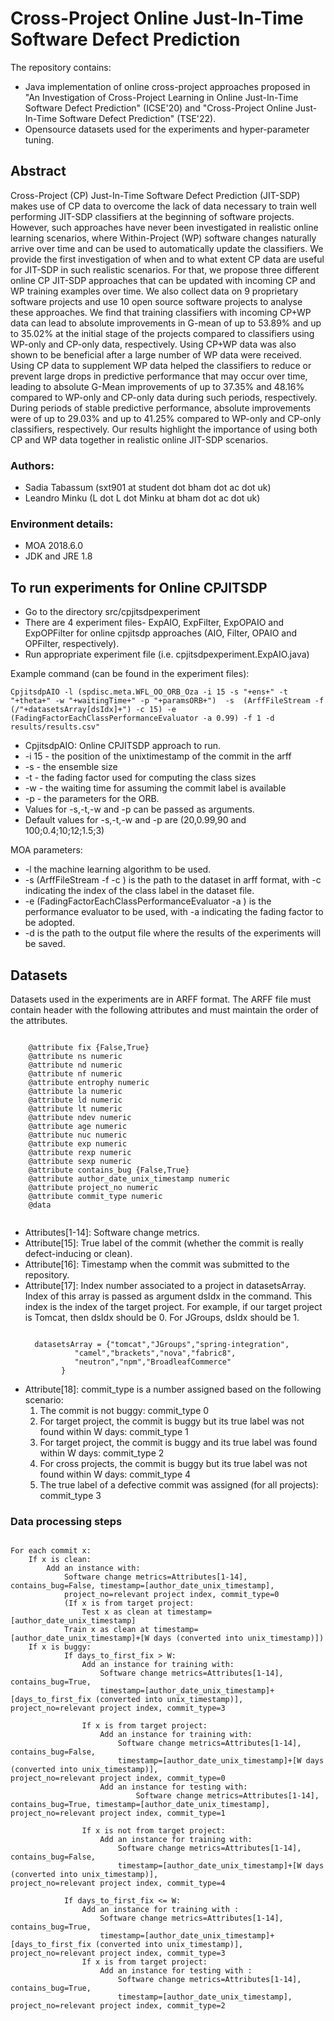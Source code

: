 <h1>Cross-Project Online Just-In-Time Software
Defect Prediction 
</h1>

The repository contains:
<ul>
  <li>Java implementation of online cross-project approaches proposed in "An Investigation of Cross-Project Learning in Online
Just-In-Time Software Defect Prediction" (ICSE'20) and "Cross-Project Online Just-In-Time Software
  Defect Prediction" (TSE'22). </li>
  <li>Opensource datasets used for the experiments and hyper-parameter tuning.</li>
  </ul>
  
  <h2>Abstract</h2>
Cross-Project (CP) Just-In-Time Software Defect Prediction (JIT-SDP) makes use of CP data to overcome the lack of data necessary to train well performing JIT-SDP classifiers at the beginning of software projects. However, such approaches have never been investigated in realistic online learning scenarios, where Within-Project (WP) software changes naturally arrive over time and can be used to automatically update the classifiers. We provide the first investigation of when and to what extent CP data are useful for JIT-SDP in such realistic scenarios. For that, we propose three different online CP JIT-SDP approaches that can be updated with incoming CP and WP training examples over time. We also collect data on 9 proprietary software projects and use 10 open source software projects to analyse these approaches. We find that training classifiers with incoming CP+WP data can lead to absolute
improvements in G-mean of up to 53.89% and up to 35.02% at the initial stage of the projects compared to classifiers using WP-only and CP-only data, respectively. Using CP+WP data was also shown to be beneficial after a large number of WP data were received. Using CP data to supplement WP data helped the classifiers to reduce or prevent large drops in predictive performance that may occur over time, leading to absolute G-Mean improvements of up to 37.35% and 48.16% compared to WP-only and CP-only data during such periods, respectively. During periods of stable predictive performance, absolute improvements were of up to 29.03% and up to 41.25% compared to WP-only and CP-only classifiers, respectively. Our results highlight the importance of using both CP and WP data together in realistic online JIT-SDP scenarios.

<h3>Authors:</h3>
<ul>
  <li>Sadia Tabassum (sxt901 at student dot bham dot ac dot uk)</li>
  <li>Leandro Minku (L dot L dot Minku at bham dot ac dot uk)</li>
</ul>

<h3>Environment details:</h3>
<ul>
  <li>MOA 2018.6.0</li>
  <li>JDK and JRE 1.8</li>
</ul>

<h2>To run experiments for Online CPJITSDP</h2>
<ul>
  <li>Go to the directory src/cpjitsdpexperiment</li>
  <li>There are 4 experiment files- ExpAIO, ExpFilter, ExpOPAIO and ExpOPFilter for online cpjitsdp approaches (AIO, Filter, OPAIO and OPFilter, respectively).</li>
  <li>Run appropriate experiment file (i.e. cpjitsdpexperiment.ExpAIO.java)</li>
</ul>

Example command (can be found in the experiment files):

```
CpjitsdpAIO -l (spdisc.meta.WFL_OO_ORB_Oza -i 15 -s "+ens+" -t "+theta+" -w "+waitingTime+" -p "+paramsORB+")  -s  (ArffFileStream -f (/"+datasetsArray[dsIdx]+") -c 15) -e (FadingFactorEachClassPerformanceEvaluator -a 0.99) -f 1 -d results/results.csv"
```
<ul>
  <li>CpjitsdpAIO: Online CPJITSDP approach to run.</li>
  <li>-i 15 - the position of the unixtimestamp of the commit in the arff</li>
  <li>-s - the ensemble size</li>
  <li>-t - the fading factor used for computing the class sizes</li>
  <li>-w - the waiting time for assuming the commit label is available</li>
  <li>-p - the parameters for the ORB.</li>
  <li>Values for -s,-t,-w and -p can be passed as arguments. </li>
  <li>Default values for -s,-t,-w and -p are (20,0.99,90 and 100;0.4;10;12;1.5;3)</li>
</ul>

MOA parameters:
<ul>
  <li>-l the machine learning algorithm to be used.</li>

<li>-s (ArffFileStream -f -c ) is the path to the dataset in arff format, with -c indicating the index of the class label in the dataset file.</li>

<li>-e (FadingFactorEachClassPerformanceEvaluator -a ) is the performance evaluator to be used, with -a indicating the fading factor to be adopted.</li>

<li>-d is the path to the output file where the results of the experiments will be saved.</li>
</ul>

<h2>Datasets</h2>
Datasets used in the experiments are in ARFF format. The ARFF file must contain header with the following attributes and must maintain the order of the attributes.

```

    @attribute fix {False,True}
    @attribute ns numeric
    @attribute nd numeric
    @attribute nf numeric
    @attribute entrophy numeric
    @attribute la numeric
    @attribute ld numeric
    @attribute lt numeric
    @attribute ndev numeric
    @attribute age numeric
    @attribute nuc numeric
    @attribute exp numeric
    @attribute rexp numeric
    @attribute sexp numeric
    @attribute contains_bug {False,True}
    @attribute author_date_unix_timestamp numeric
    @attribute project_no numeric
    @attribute commit_type numeric
    @data
    
```

<ul>
<li>
Attributes[1-14]: Software change metrics.</li>
<li>
Attribute[15]: True label of the commit (whether the commit is really defect-inducing or clean).
</li>
<li>
Attribute[16]: Timestamp when the commit was submitted to the repository. 
</li>
<li>Attribute[17]: Index number associated to a project in datasetsArray. Index of this array is passed as argument dsIdx in the command. This index is the index of the target project. For example,  if our target project is Tomcat, then dsIdx should be 0. For JGroups, dsIdx should be 1. 

```

  datasetsArray = {"tomcat","JGroups","spring-integration",
		   "camel","brackets","nova","fabric8",
		   "neutron","npm","BroadleafCommerce"
		}
```
  
  </li>
<li>Attribute[18]: commit_type is a number assigned based on the following scenario:
  <ol>
    <li>The commit is not buggy: commit_type 0</li>
    <li>For target project, the commit is buggy but its true label was not found within W days: commit_type 1</li>
    <li>For target project, the commit is buggy and its true label was found within W days: commit_type 2</li>
    <li>For cross projects, the commit is buggy but its true label was not found within W days: commit_type 4</li>
    <li>The true label of a defective commit was assigned (for all projects): commit_type 3</li>
  </ol>
</ul>


<h3> Data processing steps</h3>

```

For each commit x:
	If x is clean:
		Add an instance with: 
			Software change metrics=Attributes[1-14], contains_bug=False, timestamp=[author_date_unix_timestamp], 
			project_no=relevant project index, commit_type=0
			(If x is from target project:
				Test x as clean at timestamp=[author_date_unix_timestamp]
			Train x as clean at timestamp=[author_date_unix_timestamp]+[W days (converted into unix_timestamp)])
	If x is buggy:
			If days_to_first_fix > W:
				Add an instance for training with:
					Software change metrics=Attributes[1-14], contains_bug=True, 
					timestamp=[author_date_unix_timestamp]+[days_to_first_fix (converted into unix_timestamp)], 					 				project_no=relevant project index, commit_type=3
					
				If x is from target project:	
					Add an instance for training with:
						Software change metrics=Attributes[1-14], contains_bug=False, 
						timestamp=[author_date_unix_timestamp]+[W days (converted into unix_timestamp)], 						    	    			project_no=relevant project index, commit_type=0
					Add an instance for testing with:
							Software change metrics=Attributes[1-14], contains_bug=True, timestamp=[author_date_unix_timestamp], 						    	    	project_no=relevant project index, commit_type=1
							
				If x is not from target project:
					Add an instance for training with:
						Software change metrics=Attributes[1-14], contains_bug=False, 
						timestamp=[author_date_unix_timestamp]+[W days (converted into unix_timestamp)], 						    	    			project_no=relevant project index, commit_type=4
						
			If days_to_first_fix <= W:
				Add an instance for training with :
					Software change metrics=Attributes[1-14], contains_bug=True, 
					timestamp=[author_date_unix_timestamp]+[days_to_first_fix (converted into unix_timestamp)], 					 				project_no=relevant project index, commit_type=3
				If x is from target project:
					Add an instance for testing with :
						Software change metrics=Attributes[1-14], contains_bug=True, 
						timestamp=[author_date_unix_timestamp], project_no=relevant project index, commit_type=2
					

```					
				
	
